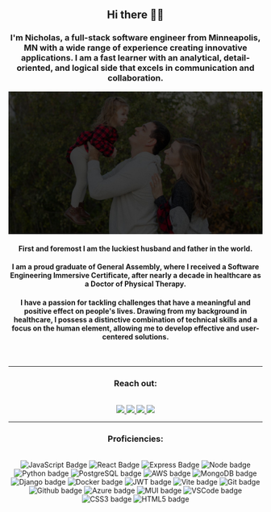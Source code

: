 <div align="center">
  <h2>Hi there 👋🏼</h2>
  <h3>I'm Nicholas, a full-stack software engineer from Minneapolis, MN with a wide range of experience creating innovative applications. I am a fast learner with an analytical, detail-oriented, and logical side that excels in communication and collaboration. </h3>
  <img align="center" src="https://github.com/njmanning212/njman-portfolio/blob/main/assets/images/full-bg-image.jpg"/>
  <h4>
    First and foremost I am the luckiest husband and father in the world. 
  <h4>
    I am a proud graduate of General Assembly, where I received a Software Engineering Immersive Certificate, after nearly a decade in healthcare as a Doctor of Physical Therapy. 
  </h4>
  <h4>
    I have a passion for tackling challenges that have a meaningful and positive effect on people's lives. Drawing from my background in healthcare, I possess a distinctive combination of technical skills and a focus on the human element, allowing me to develop effective and user-centered solutions.
  </h4>
  <br>
  <hr>
  <div>
    <h3>Reach out:</h3>
    <br>
    <a href="https://nicholas-manning-portfolio.netlify.app/" target="_blank"><img src="https://img.shields.io/badge/-Personal_Website-000000?style=flat-square&logo=Coderwall&logoColor=white" />  </a>
    <a href="https://www.linkedin.com/in/nicholas-manning/" target="_blank"><img src="https://img.shields.io/badge/-LinkedIn-0077B5?style=flat-square&logo=LinkedIn&logoColor=white" />  </a>
    <a href="https://github.com/njmanning212" target="_blank"><img src="https://img.shields.io/github/followers/daniellecolucci?color=black&label=GitHub&logo=GitHub&logoColor=white&style=flat-square" />  </a>
    <a href="mailto: njmanning212@gmail.com" target="_blank"><img src="https://img.shields.io/badge/-Gmail-D14836?style=flat-square&logo=Gmail&logoColor=white" />  </a>
  </div>
  <hr>
  <div>
      <h3>Proficiencies:</h3>
      <br>
      <img src="https://img.shields.io/badge/javascript-%23323330.svg?style=for-the-badge&logo=javascript&logoColor=%23F7DF1E" alt="JavaScript Badge" class="badge lift">
      <img src="https://img.shields.io/badge/React-20232A?style=for-the-badge&logo=react&logoColor=61DAFB" alt="React Badge" class="badge lift">
      <img src="https://img.shields.io/badge/express.js-%23404d59.svg?style=for-the-badge&logo=express&logoColor=%2361DAFB" alt="Express Badge" class="badge lift">
      <img src="https://img.shields.io/badge/Node.js-43853D?style=for-the-badge&logo=node.js&logoColor=white" alt="Node badge" class="badge lift">
      <img src="https://img.shields.io/badge/python-3670A0?style=for-the-badge&logo=python&logoColor=ffdd54" alt="Python badge"  class="badge lift">
      <img src="https://img.shields.io/badge/PostgreSQL-316192?style=for-the-badge&logo=postgresql&logoColor=white" alt="PostgreSQL badge" class="badge lift">
      <img src="https://img.shields.io/badge/AWS-%23FF9900.svg?style=for-the-badge&logo=amazon-aws&logoColor=white" alt="AWS badge"  class="badge lift">
      <img src="https://img.shields.io/badge/MongoDB-%234ea94b.svg?style=for-the-badge&logo=mongodb&logoColor=white" alt="MongoDB badge" class="badge lift">
      <img src="https://img.shields.io/badge/django-%23092E20.svg?style=for-the-badge&logo=django&logoColor=white" alt="Django badge"  class="badge lift">
      <img src="https://img.shields.io/badge/docker-%230db7ed.svg?style=for-the-badge&logo=docker&logoColor=white" alt="Docker badge"  class="badge lift">
      <img src="https://img.shields.io/badge/JWT-black?style=for-the-badge&logo=JSON%20web%20tokens" alt="JWT badge"  class="badge lift">
      <img src="https://img.shields.io/badge/vite-%23646CFF.svg?style=for-the-badge&logo=vite&logoColor=white" alt="Vite badge"  class="badge lift">
      <img src="https://img.shields.io/badge/git-%23F05033.svg?style=for-the-badge&logo=git&logoColor=white" alt="Git badge" class="badge lift">
      <img src="https://img.shields.io/badge/github-%23121011.svg?style=for-the-badge&logo=github&logoColor=white" alt="Github badge" class="badge lift">
      <img src="https://img.shields.io/badge/azure-%230072C6.svg?style=for-the-badge&logo=microsoftazure&logoColor=white" alt="Azure badge"  class="badge lift">
      <img src="https://img.shields.io/badge/MUI-%230081CB.svg?style=for-the-badge&logo=mui&logoColor=white" alt="MUI badge"  class="badge lift">
      <img src="https://img.shields.io/badge/Visual%20Studio%20Code-0078d7.svg?style=for-the-badge&logo=visual-studio-code&logoColor=white" alt="VSCode badge"  class="badge lift">
      <img src="https://img.shields.io/badge/css3-%231572B6.svg?style=for-the-badge&logo=css3&logoColor=white" alt="CSS3 badge" class="badge lift">
      <img src="https://img.shields.io/badge/html5-E34F26?logo=html5&logoColor=white&style=for-the-badge" alt="HTML5 badge" class="badge lift">
    </div>
</div>
